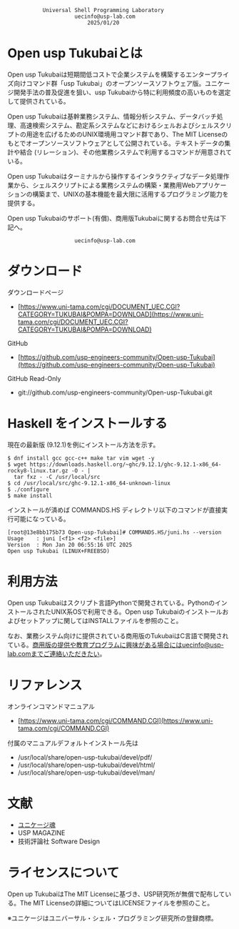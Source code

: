 ﻿               Universal Shell Programming Laboratory
                         uecinfo@usp-lab.com
                             2025/01/20
 
Open usp Tukubaiとは
====================

Open usp Tukubaiは短期間低コストで企業システムを構築するエンタープライズ向けコマンド群「usp Tukubai」のオープンソースソフトウェア版。ユニケージ開発手法の普及促進を狙い、usp Tukubaiから特に利用頻度の高いものを選定して提供されている。

Open usp Tukubaiは基幹業務システム、情報分析システム、データバッチ処理、高速検索システム、勘定系システムなどにおけるシェルおよびシェルスクリプトの用途を広げるためのUNIX環境用コマンド群であり、The MIT Licenseのもとでオープンソースソフトウェアとして公開されている。テキストデータの集計や結合 (リレーション)、その他業務システムで利用するコマンドが用意されている。

Open usp Tukubaiはターミナルから操作するインタラクティブなデータ処理作業から、シェルスクリプトによる業務システムの構築・業務用Webアプリケーションの構築まで、UNIXの基本機能を最大限に活用するプログラミング能力を提供する。

Open usp Tukubaiのサポート(有償)、商用版Tukubaiに関するお問合せ先は下記へ。

                         uecinfo@usp-lab.com

ダウンロード
===========

ダウンロードページ

- [https://www.uni-tama.com/cgi/DOCUMENT_UEC.CGI?CATEGORY=TUKUBAI&POMPA=DOWNLOAD](https://www.uni-tama.com/cgi/DOCUMENT_UEC.CGI?CATEGORY=TUKUBAI&POMPA=DOWNLOAD)

GitHub

- [https://github.com/usp-engineers-community/Open-usp-Tukubai](https://github.com/usp-engineers-community/Open-usp-Tukubai)

GitHub Read-Only

- git://github.com/usp-engineers-community/Open-usp-Tukubai.git

Haskell をインストールする
========

現在の最新版 (9.12.1)を例にインストール方法を示す。

    $ dnf install gcc gcc-c++ make tar vim wget -y
    $ wget https://downloads.haskell.org/~ghc/9.12.1/ghc-9.12.1-x86_64-rocky8-linux.tar.gz -O - |
      tar fxz - -C /usr/local/src
    $ cd /usr/local/src/ghc-9.12.1-x86_64-unknown-linux
    $ ./configure
    $ make install

インストールが済めば COMMANDS.HS ディレクトリ以下のコマンドが直接実行可能になっている。

    [root@13e8bb175b73 Open-usp-Tukubai]# COMMANDS.HS/juni.hs --version
    Usage    : juni [<f1> <f2> <file>]
    Version  : Mon Jan 20 06:55:16 UTC 2025
    Open usp Tukubai (LINUX+FREEBSD)

利用方法
========

Open usp Tukubaiはスクリプト言語Pythonで開発されている。PythonのインストールされたUNIX系OSで利用できる。Open usp Tukubaiのインストールおよびセットアップに関してはINSTALLファイルを参照のこと。

なお、業務システム向けに提供されている商用版のTukubaiはC言語で開発されている。商用版の提供や教育プログラムに興味がある場合にはuecinfo@usp-lab.comまでご連絡いただきたい。


リファレンス
============

オンラインコマンドマニュアル

- [https://www.uni-tama.com/cgi/COMMAND.CGI](https://www.uni-tama.com/cgi/COMMAND.CGI)

付属のマニュアルデフォルトインストール先は

- /usr/local/share/open-usp-tukubai/devel/pdf/
- /usr/local/share/open-usp-tukubai/devel/html/
- /usr/local/share/open-usp-tukubai/devel/man/


文献
====

- [ユニケージ魂](https://www.uni-tama.com/)
- USP MAGAZINE
- 技術評論社 Software Design


ライセンスについて
==================

Open up TukubaiはThe MIT Licenseに基づき、USP研究所が無償で配布している。The MIT Licenseの詳細についてはLICENSEファイルを参照のこと。

※ユニケージはユニバーサル・シェル・プログラミング研究所の登録商標。

